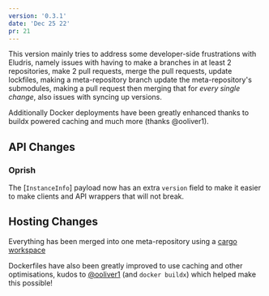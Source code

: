 ```yaml
---
version: '0.3.1'
date: 'Dec 25 22'
pr: 21
---
```


This version mainly tries to address some developer-side frustrations with Eludris,
namely issues with having to make a branches in at least 2 repositories, make 2 pull
requests, merge the pull requests, update lockfiles, making a meta-repository branch
update the meta-repository's submodules, making a pull request then merging that
for _every single change_, also issues with syncing up versions.

Additionally Docker deployments have been greatly enhanced thanks to buildx powered
caching and much more (thanks @ooliver1).

## API Changes

### Oprish

The [`InstanceInfo`] payload now has an extra `version`
field to make it easier to make clients and API wrappers that will not break.

## Hosting Changes

Everything has been merged into one meta-repository using a [cargo workspace](https://doc.rust-lang.org/cargo/reference/workspaces.html)

Dockerfiles have also been greatly improved to use caching and other optimisations,
kudos to [@ooliver1](https://github.com/ooliver1) (and `docker buildx`) which helped
make this possible!
